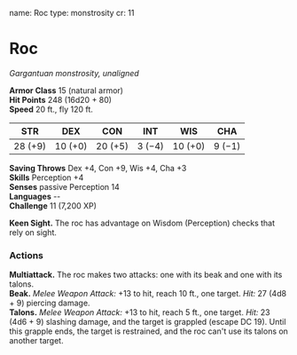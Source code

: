 name: Roc
type: monstrosity
cr: 11

# Roc 
_Gargantuan monstrosity, unaligned_

**Armor Class** 15 (natural armor)    
**Hit Points** 248 (16d20 + 80)    
**Speed** 20 ft., fly 120 ft. 

| STR     | DEX     | CON     | INT     | WIS     | CHA     |
|---------|---------|---------|---------|---------|---------|
| 28 (+9) | 10 (+0) | 20 (+5) | 3 (−4)  | 10 (+0) | 9 (−1)  |

**Saving Throws** Dex +4, Con +9, Wis +4, Cha +3    
**Skills** Perception +4    
**Senses** passive Perception 14    
**Languages** --    
**Challenge** 11 (7,200 XP) 

**Keen Sight.** The roc has advantage on Wisdom (Perception) checks that rely on sight. 

### Actions 
**Multiattack.** The roc makes two attacks: one with its beak and one with its talons.    
**Beak.** _Melee Weapon Attack:_ +13 to hit, reach 10 ft., one target. _Hit:_ 27 (4d8 + 9) piercing damage.    
**Talons.** _Melee Weapon Attack:_ +13 to hit, reach 5 ft., one target. _Hit:_ 23 (4d6 + 9) slashing damage, and the target is grappled (escape DC 19). Until this grapple ends, the target is restrained, and the roc can't use its talons on another target.